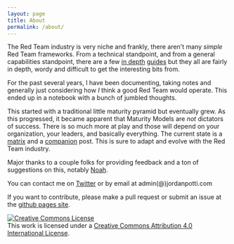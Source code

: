 ```yaml
---
layout: page
title: About
permalink: /about/
---
```


The Red Team industry is very niche and frankly, there aren't many _simple_ Red Team frameworks. From a technical standpoint, and from a general capabilities standpoint, there are a few [in depth](http://fas.org/irp/doddir/dod/jdn1_16.pdf) [guides](http://www.sama.gov.sa/en-US/Laws/BankingRules/Financial%20Entities%20Ethical%20Red%20Teaming%20Framework.pdf) but they all are fairly in depth, wordy and difficult to get the interesting bits from.

For the past several years, I have been documenting, taking notes and generally just considering how _I_ think a good Red Team would operate. This ended up in a notebook with a bunch of jumbled thoughts. 

This started with a traditional little maturity pyramid but eventually grew. As this progressed, it became apparent that Maturity Models are *not* dictators of success. There is so much more at play and those will depend on your organization, your leaders, and basically everything. The current state is a [matrix](/) and a [companion](/meta) post. This is sure to adapt and evolve with the Red Team industry.

Major thanks to a couple folks for providing feedback and a ton of suggestions on this, notably [Noah](https://twitter.com/thesubtlety). 

You can contact me on [Twitter](https://twitter.com/ok_bye_now) or by email at admin(@)jordanpotti.com

If you want to contribute, please make a pull request or submit an issue at the [github pages site](https://github.com/jordanpotti/jordanpotti.github.io).

<a rel="license" href="http://creativecommons.org/licenses/by/4.0/"><img alt="Creative Commons License" style="border-width:0" src="https://i.creativecommons.org/l/by/4.0/80x15.png" /></a><br />This work is licensed under a <a rel="license" href="http://creativecommons.org/licenses/by/4.0/">Creative Commons Attribution 4.0 International License</a>.
